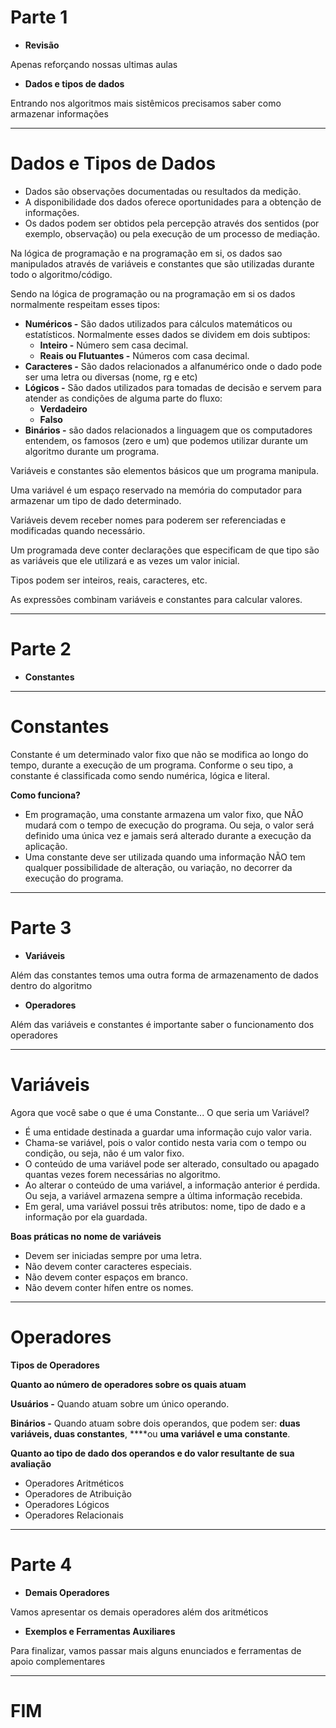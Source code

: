 # Parte 1

- **Revisão**

Apenas reforçando nossas ultimas aulas

- **Dados e tipos de dados**

Entrando nos algoritmos mais sistêmicos precisamos saber como armazenar informações

---

# Dados e Tipos de Dados

- Dados são observações documentadas ou resultados da medição.
- A disponibilidade dos dados oferece oportunidades para a obtenção de informações.
- Os dados podem ser obtidos pela percepção através dos sentidos (por exemplo, observação) ou pela execução de um processo de mediação.

Na lógica de programação e na programação em si, os dados sao manipulados através de variáveis e constantes que são utilizadas durante todo o algoritmo/código.

Sendo na lógica de programação ou na programação em si os dados normalmente respeitam esses tipos:

- **Numéricos -** São dados utilizados para cálculos matemáticos ou estatísticos. Normalmente esses dados se dividem em dois subtipos:
    - **Inteiro -** Número sem casa decimal.
    - **Reais ou Flutuantes -** Números com casa decimal.
- **Caracteres -** São dados relacionados a alfanumérico onde o dado pode ser uma letra ou diversas (nome, rg e etc)
- **Lógicos -** São dados utilizados para tomadas de decisão e servem para atender as condições de alguma parte do fluxo:
    - **Verdadeiro**
    - **Falso**
- **Binários -** são dados relacionados a linguagem que os computadores entendem, os famosos (zero e um) que podemos utilizar durante um algoritmo durante um programa.

Variáveis e constantes são elementos básicos que um programa manipula.

Uma variável é um espaço reservado na memória do computador para armazenar um tipo de dado determinado.

Variáveis devem receber nomes para poderem ser referenciadas e modificadas quando necessário.

Um programada deve conter declarações que especificam de que tipo são as variáveis que ele utilizará e as vezes um valor inicial.

Tipos podem ser inteiros, reais, caracteres, etc.

As expressões combinam variáveis e constantes para calcular valores.

---

# Parte 2

- **Constantes**

---

# Constantes

Constante é um determinado valor fixo que não se modifica ao longo do tempo, durante a execução de um programa. Conforme o seu tipo, a constante é classificada como sendo numérica, lógica e literal.

**Como funciona?**

- Em programação, uma constante armazena um valor fixo, que NÃO mudará com o tempo de execução do programa. Ou seja, o valor será definido uma única vez e jamais será alterado durante a execução da aplicação.
- Uma constante deve ser utilizada quando uma informação NÃO tem qualquer possibilidade de alteração, ou variação, no decorrer da execução do programa.

---

# Parte 3

- **Variáveis**

Além das constantes temos uma outra forma de armazenamento de dados dentro do algoritmo

- **Operadores**

Além das variáveis e constantes é importante saber o funcionamento dos operadores

---

# Variáveis

Agora que você sabe o que é uma Constante... O que seria um Variável?

- É uma entidade destinada a guardar uma informação cujo valor varia.
- Chama-se variável, pois o valor contido nesta varia com o tempo ou condição, ou seja, não é um valor fixo.
- O conteúdo de uma variável pode ser alterado, consultado ou apagado quantas vezes forem necessárias no algoritmo.
- Ao alterar o conteúdo de uma variável, a informação anterior é perdida. Ou seja, a variável armazena sempre a última informação recebida.
- Em geral, uma variável possui três atributos: nome, tipo de dado e a informação por ela guardada.

**Boas práticas no nome de variáveis**

- Devem ser iniciadas sempre por uma letra.
- Não devem conter caracteres especiais.
- Não devem conter espaços em branco.
- Não devem conter hífen entre os nomes.

---

# Operadores

**Tipos de Operadores**

**Quanto ao número de operadores sobre os quais atuam**

**Usuários -** Quando atuam sobre um único operando.

**Binários -** Quando atuam sobre dois operandos, que podem ser: **duas variáveis, duas constantes**, ****ou **uma variável e uma constante**.

**Quanto ao tipo de dado dos operandos e do valor resultante de sua avaliação**

- Operadores Aritméticos
- Operadores de Atribuição
- Operadores Lógicos
- Operadores Relacionais

---

# Parte 4

- **Demais Operadores**

Vamos apresentar os demais operadores além dos aritméticos

- **Exemplos e Ferramentas Auxiliares**

Para finalizar, vamos passar mais alguns enunciados e ferramentas de apoio complementares

---

# FIM